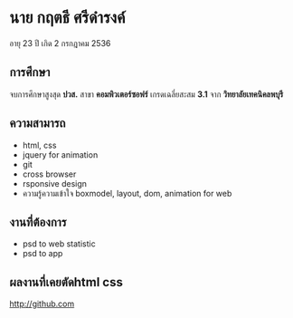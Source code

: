 # นาย กฤตธี ศรีดำรงค์
อายุ 23 ปี เกิด 2 กรกฎาคม 2536
## การศึกษา
จบการศึกษาสูงสุด **ปวส.** สาขา **คอมพิวเตอร์ซอฟร์** เกรดเฉลี่ยสะสม **3.1** จาก **วิทยาลัยเทคนิคลพบุรี**
##  ความสามารถ 
- html, css
- jquery for animation
- git
- cross browser
- rsponsive design 
- ความรู้ความเข้าใจ boxmodel, layout, dom, animation for web
## งานที่ต้องการ 
- psd to web statistic
- psd to app
## ผลงานที่เคยตัดhtml css
http://github.com 

